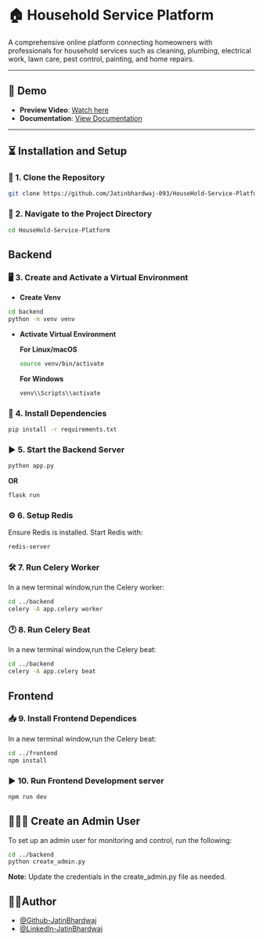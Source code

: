 # 🏠 Household Service Platform

A comprehensive online platform connecting homeowners with professionals for household services such as cleaning, plumbing, electrical work, lawn care, pest control, painting, and home repairs.

---

## 🚀 Demo

- **Preview Video**: [Watch here](https://drive.google.com/file/d/1OozakE-Dj72zDOwhWzIx2_azcFoEfMJq/view?usp=drive_link)  
- **Documentation**: [View Documentation](https://drive.google.com/file/d/1DE2eKkshxdzDvEQlID5JdukZSG6o6D2a/view?usp=sharing)

---

## ⏳ Installation and Setup

### 📁 1. Clone the Repository

```bash
git clone https://github.com/Jatinbhardwaj-093/HouseHold-Service-Platform.git
```

### 📂 2. Navigate to the Project Directory

```bash
cd HouseHold-Service-Platform
```
## Backend

### 🖥️ 3. Create and Activate a Virtual Environment
- **Create Venv**
```bash
cd backend
python -m venv venv
```

- **Activate Virtual Environment**
  
  **For Linux/macOS**
  ```bash
  source venv/bin/activate
  ```
  **For Windows**
  ```bash
  venv\\Scripts\\activate
  ```

### 🔧 4. Install Dependencies

```bash
pip install -r requirements.txt
```

### ▶️ 5. Start the Backend Server
```bash
python app.py
```
  **OR**
```bash
flask run
```

### ⚙️ 6. Setup Redis
Ensure Redis is installed. Start Redis with:
```bash 
redis-server
```

### 🛠️ 7. Run Celery Worker
In a new terminal window,run the Celery worker:
```bash 
cd ../backend
celery -A app.celery worker
```

### 🕐 8. Run Celery Beat
In a new terminal window,run the Celery beat:
```bash 
cd ../backend
celery -A app.celery beat
```

## Frontend

### 📥 9. Install Frontend Dependices
In a new terminal window,run the Celery beat:
```bash
cd ../frontend
npm install
```

### ▶️ 10. Run Frontend Development server

```bash
npm run dev
```
## 👨🏻‍💼 Create an Admin User

To set up an admin user for monitoring and control, run the following:

```bash
cd ../backend
python create_admin.py
```

**Note:** Update the credentials in the create_admin.py file as needed.

## ✍🏻Author

- [@Github-JatinBhardwaj](https://github.com/Jatinbhardwaj-093)
- [@LinkedIn-JatinBhardwaj](https://www.linkedin.com/in/jatin-bhardwaj-b5962921a/)
